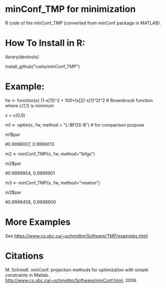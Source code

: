 # minConf_TMP for minimization

R code of the minConf_TMP (converted from minConf package in MATLAB). 


# How To Install in R:

library(devtools)

install_github("cwliu/minConf_TMP")



# Example:

fw <- function(x) (1-x[1])^2 + 100*(x[2]-x[1]^2)^2 # Rosenbrock function where c(1,1) is minimum

x = c(0,0)

m1 <- optim(x, fw, method = "L-BFGS-B") # for comparison purpose

m1$par

#0.9998007, 0.9996013

m2 <- minConf_TMP(x, fw, method="lbfgs")

m2$par

#0.9999954, 0.9999901

m3 <- minConf_TMP(x, fw, method="newton")

m3$par

#0.9999458, 0.9998900

# More Examples

See https://www.cs.ubc.ca/~schmidtm/Software/TMP/examples.html

# Citations

M. Schmidt. minConf: projection methods for optimization with simple constraints in Matlab. http://www.cs.ubc.ca/~schmidtm/Software/minConf.html, 2008. 
